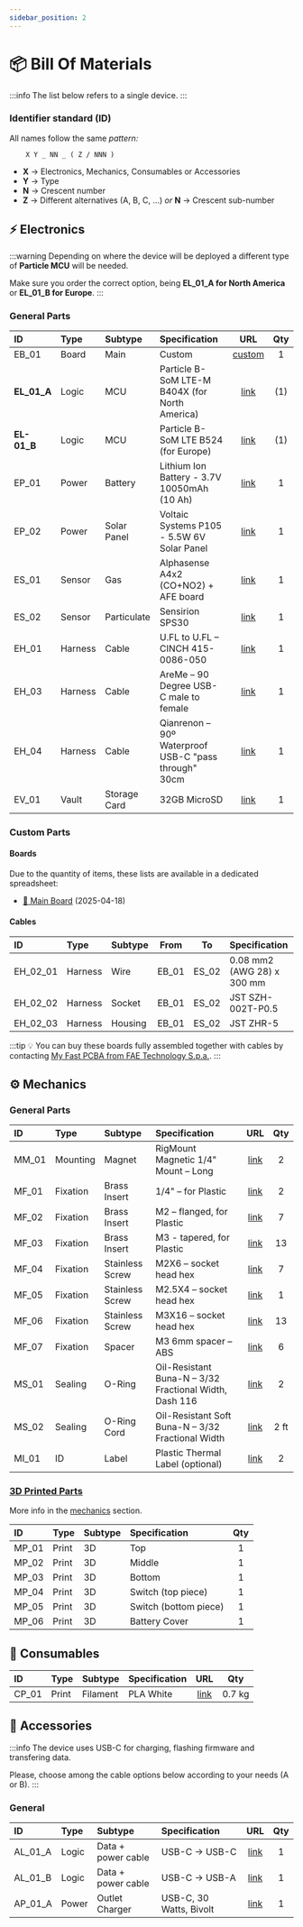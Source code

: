 ```yaml
---
sidebar_position: 2
---
```


# 📦 Bill Of Materials

<!-- a nice top-down photo can be put here following the previous version below -->
<!-- ![Parts](@site/static/files/bom/parts.jpg) -->

:::info
The list below refers to a single device.
:::

### Identifier standard (ID)

All names follow the same _pattern:_

```
    X Y _ NN _ ( Z / NNN )
```

- **X** → Electronics, Mechanics, Consumables or Accessories
- **Y** → Type
- **N** → Crescent number
- **Z** → Different alternatives (A, B, C, ...)
  _or_
  **N** → Crescent sub-number

## ⚡ Electronics

:::warning
Depending on where the device will be deployed a different type of **Particle MCU** will be needed.

Make sure you order the correct option, being **EL_01_A for North America** or **EL_01_B for Europe**.
:::

### General Parts

| ID          | Type    | Subtype      | Specification                                        |                                                     URL                                                      |  Qty  |
| :---------- | :------ | :----------- | :--------------------------------------------------- | :----------------------------------------------------------------------------------------------------------: | :---: |
| EB_01       | Board   | Main         | Custom                                               |                                              [custom](#boards)                                               |   1   |
| **EL_01_A** | Logic   | MCU          | Particle B-SoM LTE-M B404X (for North America)       |   [link](https://store.particle.io/collections/cellular/products/b-series-lte-cat-m1-noram-with-ethersim)    |  (1)  |
| **EL-01_B** | Logic   | MCU          | Particle B-SoM LTE B524 (for Europe)                 |   [link](https://store.particle.io/collections/cellular/products/b-series-lte-cat1-3g-2g-europe-ethersim)    |  (1)  |
| EP_01       | Power   | Battery      | Lithium Ion Battery - 3.7V 10050mAh (10 Ah)          |                                [link](https://www.adafruit.com/product/5035)                                 |   1   |
| EP_02       | Power   | Solar Panel  | Voltaic Systems P105 - 5.5W 6V Solar Panel           |                [link](https://www.amazon.com/Voltaic-Systems-Small-Solar-Panel/dp/B085W9KG6V)                |   1   |
| ES_01       | Sensor  | Gas          | Alphasense A4x2 (CO+NO2) + AFE board                 |                                      [link](https://www.alphasense.com)                                      |   1   |
| ES_02       | Sensor  | Particulate  | Sensirion SPS30                                      |                [link](https://www.digikey.com/en/products/detail/sensirion-ag/SPS30/9598990)                 |   1   |
| EH_01       | Harness | Cable        | U.FL to U.FL – CINCH 415-0086-050                    | [link](https://www.digikey.com/en/products/detail/cinch-connectivity-solutions-johnson/415-0086-050/1305528) |   1   |
| EH_03       | Harness | Cable        | AreMe – 90 Degree USB-C male to female               |                            [link](https://www.amazon.com/gp/product/B0CQH48YFQ/)                             |   1   |
| EH_04       | Harness | Cable        | Qianrenon – 90º Waterproof USB-C "pass through" 30cm |                            [link](https://www.amazon.com/gp/product/B0BPCHR24G/)                             |   1   |
| EV_01       | Vault   | Storage Card | 32GB MicroSD                                         |                                [link](https://www.amazon.com/dp/B08GY9NYRM/)                                 |   1   |

### Custom Parts

#### Boards

Due to the quantity of items, these lists are available in a dedicated spreadsheet:
- [📝 Main Board](https://github.com/MIT-Senseable-City-Lab/flatburn-lte/blob/main/hardware/Production/BOM_Flatburn_V4.csv) (2025-04-18)

#### Cables

| ID       | Type    | Subtype   | From  |  To   | Specification              |                                              URL                                              |  Qty  |
| :------- | :------ | :-------- | :---: | :---: | :------------------------- | :-------------------------------------------------------------------------------------------: | :---: |
| EH_02_01 | Harness | Wire      | EB_01 | ES_02 | 0.08 mm2 (AWG 28) x 300 mm | [link](https://www.digikey.com/en/products/detail/cnc-tech/10064-28-1-0500-001-1-TS/4486265)  |   5   |
| EH_02_02 | Harness | Socket    | EB_01 | ES_02 | JST SZH-002T-P0.5          | [link](https://www.digikey.com/en/products/detail/jst-sales-america-inc/szh-002t-p0-5/527363) |  10   |
| EH_02_03 | Harness | Housing   | EB_01 | ES_02 | JST ZHR-5                  |     [link](https://www.digikey.com/en/products/detail/jst-sales-america-inc/ZHR-5/608642)     |   2   |

<!-- | EH_01_01 | Harness | Wire      | EB_01 | ES_01 | TBD                        |                                              TBD                                              |   1   | --> 
<!-- | EH_01_02 | Harness | Connector | EB_01 | ES_01 | TBD                        |                                              TBD                                              |   2   | --> 


:::tip
💡 You can buy these boards fully assembled together with cables by contacting [My Fast PCBA from FAE Technology S.p.a.](myfastpcba@fae.technology).
:::

## ⚙️ Mechanics

### General Parts

| ID    | Type     | Subtype         | Specification                                          |                                           URL                                            |  Qty  |
| :---- | :------- | :-------------- | :----------------------------------------------------- | :--------------------------------------------------------------------------------------: | :---: |
| MM_01 | Mounting | Magnet          | RigMount Magnetic 1/4" Mount – Long                    |                [link](https://www.rigwheels.com/product/magnetic-mount/)                 |   2   |
| MF_01 | Fixation | Brass Insert    | 1/4" – for Plastic                                     |                       [link](https://www.mcmaster.com/94459A390/)                        |   2   |
| MF_02 | Fixation | Brass Insert    | M2 – flanged, for Plastic                              |                       [link](https://www.mcmaster.com/97171A300/)                        |   7   |
| MF_03 | Fixation | Brass Insert    | M3 - tapered, for Plastic                              |                       [link](https://www.mcmaster.com/94180A331/)                        |  13   |
| MF_04 | Fixation | Stainless Screw | M2X6 – socket head hex                                 |                       [link](https://www.mcmaster.com/91292A831/)                        |   7   |
| MF_05 | Fixation | Stainless Screw | M2.5X4 – socket head hex                               |                       [link](https://www.mcmaster.com/91292A015/)                        |   1   |
| MF_06 | Fixation | Stainless Screw | M3X16 – socket head hex                                |                       [link](https://www.mcmaster.com/91292A115/)                        |  13   |
| MF_07 | Fixation | Spacer          | M3 6mm spacer – ABS                                    |             [link](https://www.amazon.com/dp/B09N2NKNDJ?smid=A2U2UFFPJ8JX7R)             |   6   |
| MS_01 | Sealing  | O-Ring          | Oil-Resistant Buna-N – 3/32 Fractional Width, Dash 116 |                        [link](https://www.mcmaster.com/9452K28/)                         |   2   |
| MS_02 | Sealing  | O-Ring Cord     | Oil-Resistant Soft Buna-N – 3/32 Fractional Width      |                        [link](https://www.mcmaster.com/9864K25/)                         | 2 ft  |
| MI_01 | ID       | Label           | Plastic Thermal Label (optional)                       | [link](https://www.amazon.com/LabelManager-Handheld-Label-QWERTY-Keyboard/dp/B006O87KUA) |   2   |

### [3D Printed Parts](./mechanics)

More info in the [mechanics](./mechanics) section.

| ID    | Type  | Subtype | Specification         |  Qty  |
| :---- | :---- | :------ | :-------------------- | :---: |
| MP_01 | Print | 3D      | Top                   |   1   |
| MP_02 | Print | 3D      | Middle                |   1   |
| MP_03 | Print | 3D      | Bottom                |   1   |
| MP_04 | Print | 3D      | Switch (top piece)    |   1   |
| MP_05 | Print | 3D      | Switch (bottom piece) |   1   |
| MP_06 | Print | 3D      | Battery Cover         |   1   |


## 🧵 Consumables

| ID    | Type  | Subtype  | Specification |                                                     URL                                                     |  Qty   |
| :---- | :---- | :------- | :------------ | :---------------------------------------------------------------------------------------------------------: | :----: |
| CP_01 | Print | Filament | PLA White     | [link](https://us.store.bambulab.com/collections/bambu-lab-3d-printer-filament/products/pla-basic-filament) | 0.7 kg |

## 🔌 Accessories

:::info
The device uses USB-C for charging, flashing firmware and transfering data.

Please, choose among the cable options below according to your needs (A or B).
:::

### General

| ID      | Type  | Subtype            | Specification           |                                           URL                                           |  Qty  |
| :------ | :---- | :----------------- | :---------------------- | :-------------------------------------------------------------------------------------: | :---: |
| AL_01_A | Logic | Data + power cable | USB-C → USB-C           | [link](https://www.amazon.com/Amazon-Basics-Charging-Transfer-Certified/dp/B085SB6RSN/) |   1   |
| AL_01_B | Logic | Data + power cable | USB-C → USB-A           |  [link](https://www.amazon.com/Amazon-Basics-Charger-480Mbps-Certified/dp/B01GGKYN0A/)  |   1   |
| AP_01_A | Power | Outlet Charger     | USB-C, 30 Watts, Bivolt |           [link](https://www.amazon.com/dp/B0B2MM1W65/ref=twister_B0DNYG7ZY9)           |   1   |
